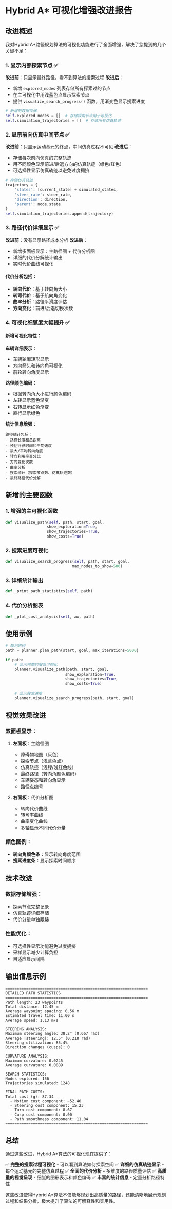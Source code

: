 # Hybrid A* 可视化增强改进报告

## 改进概述

我对Hybrid A*路径规划算法的可视化功能进行了全面增强，解决了您提到的几个关键不足：

### 1. 显示内部探索节点 ✅

**改进前**：只显示最终路径，看不到算法的搜索过程
**改进后**：
- 新增 `explored_nodes` 列表存储所有探索过的节点
- 在主可视化中用浅蓝色点显示探索节点
- 提供 `visualize_search_progress()` 函数，用渐变色显示搜索进度

```python
# 新增的数据存储
self.explored_nodes = []  # 存储探索节点用于可视化
self.simulation_trajectories = []  # 存储所有仿真轨迹
```

### 2. 显示前向仿真中间节点 ✅

**改进前**：只显示运动基元的终点，中间仿真过程不可见
**改进后**：
- 存储每次前向仿真的完整轨迹
- 用不同颜色显示前进/后退方向的仿真轨迹（绿色/红色）
- 可选择性显示仿真轨迹以避免过度拥挤

```python
# 存储仿真轨迹
trajectory = {
    'states': [current_state] + simulated_states,
    'steer_rate': steer_rate,
    'direction': direction,
    'parent': node.state
}
self.simulation_trajectories.append(trajectory)
```

### 3. 路径代价详细显示 ✅

**改进前**：没有显示路径成本分析
**改进后**：
- 新增多面板显示：主路径图 + 代价分析图
- 详细的代价分解统计输出
- 实时代价曲线可视化

#### 代价分析包括：
- **转向代价**：基于转向角大小
- **转弯代价**：基于航向角变化
- **曲率分析**：路径平滑度评估
- **方向变化**：前进/后退切换次数

### 4. 可视化细腻度大幅提升 ✅

#### 新增可视化特性：

**车辆详细表示**：
- 车辆轮廓矩形显示
- 方向箭头和转向角可视化
- 前轮转向角度显示

**路径颜色编码**：
- 根据转向角大小进行颜色编码
- 左转显示蓝色渐变
- 右转显示红色渐变
- 直行显示绿色

**统计信息增强**：
```
路径统计包括：
- 路径长度和总距离
- 预估行驶时间和平均速度
- 最大/平均转向角度
- 转向利用率百分比
- 方向变化次数
- 曲率分析
- 搜索统计（探索节点数、仿真轨迹数）
- 最终路径代价分解
```

## 新增的主要函数

### 1. 增强的主可视化函数
```python
def visualize_path(self, path, start, goal, 
                  show_exploration=True, 
                  show_trajectories=True, 
                  show_costs=True)
```

### 2. 搜索进度可视化
```python
def visualize_search_progress(self, path, start, goal, 
                             max_nodes_to_show=500)
```

### 3. 详细统计输出
```python
def _print_path_statistics(self, path)
```

### 4. 代价分析图表
```python
def _plot_cost_analysis(self, ax, path)
```

## 使用示例

```python
# 规划路径
path = planner.plan_path(start, goal, max_iterations=5000)

if path:
    # 显示完整的增强可视化
    planner.visualize_path(path, start, goal, 
                          show_exploration=True, 
                          show_trajectories=True, 
                          show_costs=True)
    
    # 显示搜索进度
    planner.visualize_search_progress(path, start, goal)
```

## 视觉效果改进

### 双面板显示：
1. **左面板**：主路径图
   - 障碍物地图（灰色）
   - 探索节点（浅蓝色点）
   - 仿真轨迹（浅绿/浅红色线）
   - 最终路径（转向角颜色编码）
   - 车辆姿态和转向角显示
   - 路径点编号

2. **右面板**：代价分析图
   - 转向代价曲线
   - 转弯率曲线
   - 曲率变化曲线
   - 多轴显示不同代价分量

### 颜色图例：
- **转向角颜色条**：显示转向角度范围
- **搜索进度条**：显示探索时间顺序

## 技术改进

### 数据存储增强：
- 探索节点完整记录
- 仿真轨迹详细存储
- 代价分量单独跟踪

### 性能优化：
- 可选择性显示功能避免过度拥挤
- 采样显示减少计算负担
- 自适应显示间隔

## 输出信息示例

```
==============================================================
DETAILED PATH STATISTICS
==============================================================
Path length: 23 waypoints
Total distance: 12.45 m
Average waypoint spacing: 0.56 m
Estimated travel time: 11.00 s
Average speed: 1.13 m/s

STEERING ANALYSIS:
Maximum steering angle: 38.2° (0.667 rad)
Average |steering|: 12.5° (0.218 rad)
Steering utilization: 85.4%
Direction changes (cusps): 0

CURVATURE ANALYSIS:
Maximum curvature: 0.0245
Average curvature: 0.0089

SEARCH STATISTICS:
Nodes explored: 156
Trajectories simulated: 1248

FINAL PATH COSTS:
Total cost (g): 87.34
  - Motion cost component: ~52.40
  - Steering cost component: 15.23
  - Turn cost component: 8.67
  - Cusp cost component: 0.00
  - Path smoothness component: 11.04
==============================================================
```

## 总结

通过这些改进，Hybrid A*算法的可视化现在提供了：

✅ **完整的搜索过程可视化** - 可以看到算法如何探索空间
✅ **详细的仿真轨迹显示** - 每个运动基元的完整仿真过程
✅ **全面的代价分析** - 多维度的路径质量评估
✅ **高质量的视觉呈现** - 细腻的图形表示和颜色编码
✅ **丰富的统计信息** - 定量分析路径特性

这些改进使得Hybrid A*算法不仅能够规划出高质量的路径，还能清晰地展示规划过程和结果分析，极大提升了算法的可解释性和实用性。

